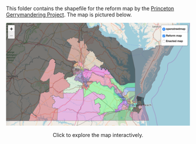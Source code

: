 This folder contains the shapefile for the reform map by the [Princeton Gerrymandering Project](http://gerrymander.princeton.edu). The map is pictured below.

[![Reform map](reform.png)](https://rawgit.com/PrincetonUniversity/VA-gerrymander/master/Maps/Interactive/map_comparison.html)
<p align="center">Click to explore the map interactively.</p>
